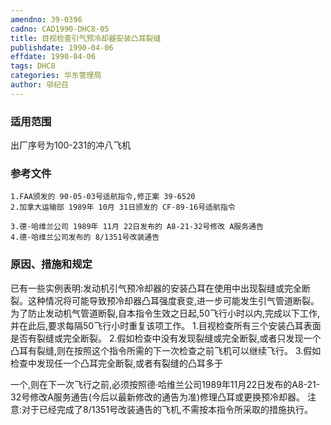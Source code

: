 ```yaml
---
amendno: 39-0396
cadno: CAD1990-DHC8-05
title: 目视检查引气预冷却器安装凸耳裂缝
publishdate: 1990-04-06
effdate: 1990-04-06
tags: DHC8
categories: 华东管理局
author: 邬纪召
---
```


### 适用范围 
出厂序号为100-231的冲八飞机

<!--more-->
### 参考文件
    1.FAA颁发的 90-05-03号适航指令,修正案 39-6520 
    2.加拿大运输部 1989年 10月 31日颁发的 CF-89-16号适航指令

    3.德·哈维兰公司 1989年 11月 22日发布的 A8-21-32号修改 A服务通告
    4.德·哈维兰公司发布的 8/1351号改装通告

### 原因、措施和规定 
已有一些实例表明:发动机引气预冷却器的安装凸耳在使用中出现裂缝或完全断裂。这种情况将可能导致预冷却器凸耳强度衰变,进一步可能发生引气管道断裂。 
    为了防止发动机气管道断裂,自本指令生效之日起,50飞行小时以内,完成以下工作,并在此后,要求每隔50飞行小时重复该项工作。 
    1.目视检查所有三个安装凸耳表面是否有裂缝或完全断裂。 
    2.假如检查中没有发现裂缝或完全断裂,或者只发现一个凸耳有裂缝,则在按照这个指令所需的下一次检查之前飞机可以继续飞行。 
    3.假如检查中发现任一个凸耳完全断裂,或者有裂缝的凸耳多于
  
一个,则在下一次飞行之前,必须按照德·哈维兰公司1989年11月22日发布的A8-21-32号修改A服务通告(今后以最新修改的通告为准)修理凸耳或更换预冷却器。 
    注意:对于已经完成了8/1351号改装通告的飞机,不需按本指令所采取的措施执行。
